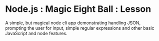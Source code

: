 Node.js : Magic Eight Ball : Lesson
=======================
A simple, but magical node cli app demonstrating handling JSON, prompting 
the user for input, simple regular expressions and other basic JavaScript 
and node features.
